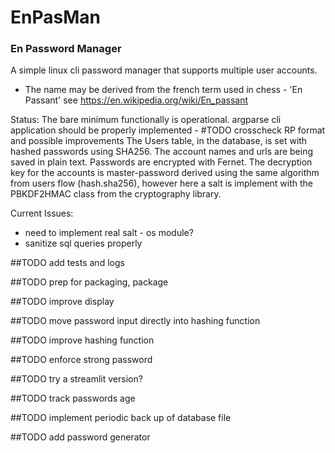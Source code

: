 # EnPasMan

### En Password Manager

A simple linux cli password manager that supports multiple user accounts.

- The name may be derived from the french term used in chess - 'En Passant'
see https://en.wikipedia.org/wiki/En_passant

Status:
The bare minimum functionally is operational.
argparse cli application should be properly implemented - #TODO crosscheck RP format and possible improvements
The Users table, in the database, is set with hashed passwords using SHA256.
The account names and urls are being saved in plain text. Passwords are encrypted with Fernet.
The decryption key for the accounts is master-password derived using the same
algorithm from users flow (hash.sha256), however here a salt is implement with the PBKDF2HMAC class from
the cryptography library.

Current Issues:
- need to implement real salt - os module?
- sanitize sql queries properly

##TODO add tests and logs

##TODO prep for packaging, package

##TODO improve display

##TODO move password input directly into hashing function

##TODO improve hashing function

##TODO enforce strong password

##TODO try a streamlit version?

##TODO track passwords age

##TODO implement periodic back up of database file

##TODO add password generator